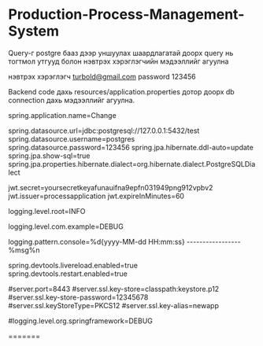# Production-Process-Management-System

Query-г postgre бааз дээр уншуулах шаардлагатай доорх query нь тогтмол утгууд болон нэвтрэх хэрэглэгчийн мэдээллийг агуулна

нэвтрэх хэрэглэгч turbold@gmail.com password 123456

Backend code дахь resources/application.properties дотор доорх db connection дахь мэдээллийг агуулна.

spring.application.name=Change

spring.datasource.url=jdbc:postgresql://127.0.0.1:5432/test spring.datasource.username=postgres spring.datasource.password=123456 spring.jpa.hibernate.ddl-auto=update spring.jpa.show-sql=true spring.jpa.properties.hibernate.dialect=org.hibernate.dialect.PostgreSQLDialect

jwt.secret=yoursecretkeyafunauifna9epfn031949png912vpbv2 jwt.issuer=processapplication jwt.expireInMinutes=60

logging.level.root=INFO

logging.level.com.example=DEBUG

logging.pattern.console=%d{yyyy-MM-dd HH:mm:ss} ----------------- %msg%n

spring.devtools.livereload.enabled=true spring.devtools.restart.enabled=true

#server.port=8443 #server.ssl.key-store=classpath:keystore.p12 #server.ssl.key-store-password=12345678 #server.ssl.keyStoreType=PKCS12 #server.ssl.key-alias=newapp

#logging.level.org.springframework=DEBUG

=======